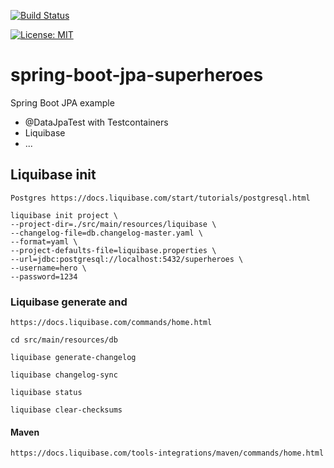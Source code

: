[![Build Status](https://travis-ci.com/claudioaltamura/spring-boot-jpa-superheroes.svg?branch=main)](https://travis-ci.com/github/claudioaltamura/spring-boot-jpa-superheroes)

[![License: MIT](https://img.shields.io/badge/License-MIT-yellow.svg)](https://opensource.org/licenses/MIT)

# spring-boot-jpa-superheroes
Spring Boot JPA example

* @DataJpaTest with Testcontainers
* Liquibase
* ...

## Liquibase init

    Postgres https://docs.liquibase.com/start/tutorials/postgresql.html

    liquibase init project \
    --project-dir=./src/main/resources/liquibase \
    --changelog-file=db.changelog-master.yaml \
    --format=yaml \
    --project-defaults-file=liquibase.properties \
    --url=jdbc:postgresql://localhost:5432/superheroes \
    --username=hero \
    --password=1234

### Liquibase generate and 

    https://docs.liquibase.com/commands/home.html

    cd src/main/resources/db

    liquibase generate-changelog

    liquibase changelog-sync

    liquibase status

    liquibase clear-checksums

#### Maven

    https://docs.liquibase.com/tools-integrations/maven/commands/home.html

